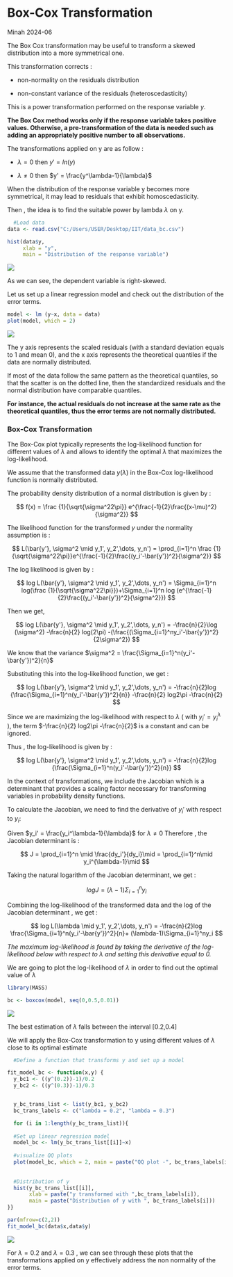 Box-Cox Transformation
================
Minah
2024-06

The Box Cox transformation may be useful to transform a skewed
distribution into a more symmetrical one.

This transformation corrects :

- non-normality on the residuals distribution

- non-constant variance of the residuals (heteroscedasticity)

This is a power transformation performed on the response variable $y$.

**The Box Cox method works only if the response variable takes positive
values. Otherwise, a pre-transformation of the data is needed such as
adding an appropriately positive number to all observations.**

The transformations applied on y are as follow :

- $\lambda =0$ then $y' = ln(y)$

- $\lambda \neq 0$ then $y' = \frac{y^\lambda-1}{\lambda}$

When the distribution of the response variable y becomes more
symmetrical, it may lead to residuals that exhibit homoscedasticity.

Then , the idea is to find the suitable power by lambda $\lambda$ on y.

``` r
  #Load data
data <- read.csv("C:/Users/USER/Desktop/IIT/data_bc.csv")
```

``` r
hist(data$y,
     xlab = "y",
     main = "Distribution of the response variable")
```

![](Box_Cox_files/figure-gfm/unnamed-chunk-2-1.png)<!-- -->

As we can see, the dependent variable is right-skewed.

Let us set up a linear regression model and check out the distribution
of the error terms.

``` r
model <- lm (y~x, data = data)
plot(model, which = 2)
```

![](Box_Cox_files/figure-gfm/unnamed-chunk-3-1.png)<!-- -->

The y axis represents the scaled residuals (with a standard deviation
equals to 1 and mean 0), and the x axis represents the theoretical
quantiles if the data are normally distributed.

If most of the data follow the same pattern as the theoretical
quantiles, so that the scatter is on the dotted line, then the
standardized residuals and the normal distribution have comparable
quantiles.

**For instance, the actual residuals do not increase at the same rate as
the theoretical quantiles, thus the error terms are not normally
distributed.**

### Box-Cox Transformation

The Box-Cox plot typically represents the log-likelihood function for
different values of $\lambda$ and allows to identify the optimal
$\lambda$ that maximizes the log-likelihood.

We assume that the transformed data $y(\lambda)$ in the Box-Cox
log-likelihood function is normally distributed.

The probability density distribution of a normal distribution is given
by :

$$
f(x) = \frac {1}{\sqrt{\sigma^22\pi}} e^{\frac{-1}{2}\frac{(x-\mu)^2}{\sigma^2}}
$$

The likelihood function for the transformed $y$ under the normality
assumption is :

$$
L(\bar{y'}, \sigma^2 \mid y_1', y_2',\dots, y_n') = \prod_{i=1}^n \frac {1}{\sqrt{\sigma^22\pi}}e^{\frac{-1}{2}\frac{(y_i'-\bar{y'})^2}{\sigma^2}}
$$

The log likelihood is given by :

$$
log L(\bar{y'}, \sigma^2 \mid y_1', y_2',\dots, y_n') = \Sigma_{i=1}^n log(\frac {1}{\sqrt{\sigma^22\pi}})+\Sigma_{i=1}^n log (e^{\frac{-1}{2}\frac{(y_i'-\bar{y'})^2}{\sigma^2}})
$$

Then we get,

$$
log L(\bar{y'}, \sigma^2 \mid y_1', y_2',\dots, y_n') = -\frac{n}{2}\log (\sigma^2) -\frac{n}{2} log(2\pi) -(\frac{(\Sigma_{i=1}^ny_i'-\bar{y'})^2}{2\sigma^2})
$$

We know that the variance
$\sigma^2 = \frac{\Sigma_{i=1}^n(y_i'-\bar{y'})^2}{n}$

Substituting this into the log-likelihood function, we get :

$$
log L(\bar{y'}, \sigma^2 \mid y_1', y_2',\dots, y_n') = -\frac{n}{2}log {\frac{\Sigma_{i=1}^n(y_i'-\bar{y'})^2}{n}} -\frac{n}{2} log2\pi -\frac{n}{2}
$$

Since we are maximizing the log-likelihood with respect to $\lambda$ (
with $y_i'=y_i^\lambda$ ), the term $-\frac{n}{2} log2\pi -\frac{n}{2}$
is a constant and can be ignored.

Thus , the log-likelihood is given by :

$$
log L(\bar{y'}, \sigma^2 \mid y_1', y_2',\dots, y_n') = -\frac{n}{2}log {\frac{\Sigma_{i=1}^n(y_i'-\bar{y'})^2}{n}} 
$$

In the context of transformations, we include the Jacobian which is a
determinant that provides a scaling factor necessary for transforming
variables in probability density functions.

To calculate the Jacobian, we need to find the derivative of $y_i'$ with
respect to $y_i$:

Given $y_i' = \frac{y_i^\lambda-1}{\lambda}$ for $\lambda \neq 0$
Therefore , the Jacobian determinant is :

$$
J = \prod_{i=1}^n \mid \frac{dy_i'}{dy_i}\mid = \prod_{i=1}^n\mid y_i^{\lambda-1}\mid 
$$

Taking the natural logarithm of the Jacobian determinant, we get :

$$
log J = (\lambda-1)\Sigma_{i=1}^n y_i
$$

Combining the log-likelihood of the transformed data and the log of the
Jacobian determinant , we get :

$$
log L(\lambda \mid y_1', y_2',\dots, y_n') = -\frac{n}{2}log \frac{\Sigma_{i=1}^n(y_i'-\bar{y'})^2}{n}+ (\lambda-1)\Sigma_{i=1}^ny_i
$$

*The maximum log-likelihood is found by taking the derivative of the
log-likelihood below with respect to $\lambda$ and setting this
derivative equal to 0.*

We are going to plot the log-likelihood of $\lambda$ in order to find
out the optimal value of $\lambda$

``` r
library(MASS)
```

``` r
bc <- boxcox(model, seq(0,0.5,0.01))
```

![](Box_Cox_files/figure-gfm/unnamed-chunk-5-1.png)<!-- -->

The best estimation of $\lambda$ falls between the interval \[0.2,0.4\]

We will apply the Box-Cox transformation to y using different values of
$\lambda$ close to its optimal estimate

``` r
  #Define a function that transforms y and set up a model 

fit_model_bc <- function(x,y) {
  y_bc1 <- ((y^(0.2))-1)/0.2
  y_bc2 <- ((y^(0.3))-1)/0.3


  y_bc_trans_list <- list(y_bc1, y_bc2)
  bc_trans_labels <- c("lambda = 0.2", "lambda = 0.3")

  for (i in 1:length(y_bc_trans_list)){
  
  #Set up linear regression model
  model_bc <- lm(y_bc_trans_list[[i]]~x)
  
  #visualize QQ plots
  plot(model_bc, which = 2, main = paste("QQ plot -", bc_trans_labels[i]))
  
  
  #Distribution of y 
  hist(y_bc_trans_list[[i]],
       xlab = paste("y transformed with ",bc_trans_labels[i]),
       main = paste("Distribution of y with ", bc_trans_labels[i]))
}}
```

``` r
par(mfrow=c(2,2))
fit_model_bc(data$x,data$y)
```

![](Box_Cox_files/figure-gfm/unnamed-chunk-7-1.png)<!-- -->

For $\lambda = 0.2$ and $\lambda = 0.3$ , we can see through these plots
that the transformations applied on y effectively address the non
normality of the error terms.
